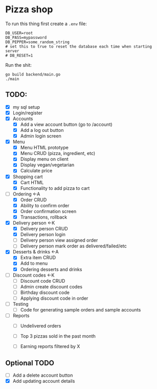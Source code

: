 # Pizza shop

To run this thing first create a `.env` file:

```
DB_USER=root
DB_PASS=mypassword
DB_PEPPER=some_random_string
# set this to true to reset the database each time when starting server
# DB_RESET=1
```

Run the shit:

```
go build backend/main.go 
./main
```

## TODO:

- [x] my sql setup
- [x] Login/register
- [x] Accounts
    - [x] Add a view account button (go to /account)
    - [x] Add a log out button
    - [x] Admin login screen
- [x] Menu
    - [x] Menu HTML prototype
    - [x] Menu CRUD (pizza, ingredient, etc)
    - [x] Display menu on client
    - [x] Display vegan/vegetarian
    - [x] Calculate price
- [x] Shopping cart
    - [x] Cart HTML
    - [x] Functionality to add pizza to cart
- [ ] Ordering <-A
    - [x] Order CRUD
    - [x] Ability to confirm order
    - [x] Order confirmation screen
    - [x] Transactions, rollback
- [x] Delivery person <-K
    - [x] Delivery person CRUD
    - [x] Delivery person login
    - [ ] Delivery person view assigned order
    - [ ] Delivery person mark order as delivered/failed/etc
- [x] Desserts & drinks <-A
    - [x] Extra item CRUD
    - [x] Add to menu
    - [x] Ordering desserts and drinks
- [ ] Discount codes <-K
    - [ ] Discount code CRUD
    - [ ] Admin create discount codes
    - [ ] Birthday discount code
    - [ ] Applying discount code in order
- [ ] Testing
    - [ ] Code for generating sample orders and sample accounts
- [ ] Reports
    - [ ] Undelivered orders
    - [ ] Top 3 pizzas sold in the past month
    - [ ] Earning reports filtered by X



## Optional TODO
- [ ] Add a delete account button
- [x] Add updating account details
